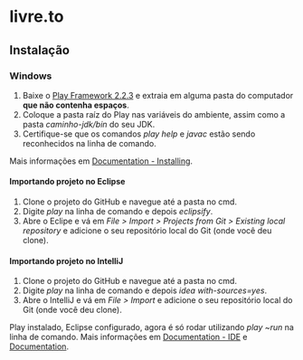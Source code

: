 livre.to
========

## Instalação ##
### Windows ###
1. Baixe o [Play Framework 2.2.3](http://downloads.typesafe.com/play/2.2.3/play-2.2.3.zip) e extraia em alguma pasta do computador **que não contenha espaços**.
2. Coloque a pasta raíz do Play nas variáveis do ambiente, assim como a pasta *caminho-jdk/bin* do seu JDK.
3. Certifique-se que os comandos *play help* e *javac* estão sendo reconhecidos na linha de comando.

Mais informações em [Documentation - Installing](http://www.playframework.com/documentation/2.2.x/Installing).

#### Importando projeto no Eclipse ####

1. Clone o projeto do GitHub e navegue até a pasta no cmd.
2. Digite *play* na linha de comando e depois *eclipsify*.
3. Abre o Eclipe e vá em *File > Import > Projects from Git > Existing local repository* e adicione o seu repositório local do Git (onde você deu clone).

#### Importando projeto no IntelliJ ####

1. Clone o projeto do GitHub e navegue até a pasta no cmd.
2. Digite *play* na linha de comando e depois *idea with-sources=yes*.
3. Abre o IntelliJ e vá em *File > Import* e adicione o seu repositório local do Git (onde você deu clone).

Play instalado, Eclipse configurado, agora é só rodar utilizando *play ~run* na linha de comando. Mais informações em [Documentation - IDE](http://www.playframework.com/documentation/2.2.x/IDE) e [Documentation](http://www.playframework.com/documentation/2.2.x/Home).  
